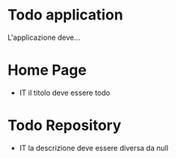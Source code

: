 # Todo application

L'applicazione deve...

# Home Page

+ IT il titolo deve essere todo

# Todo Repository

+ IT la descrizione deve essere diversa da null
